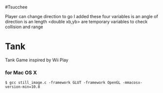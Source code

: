 #Tsucchee

Player can change direction to go
I added these four variables
<double t> is an angle of direction
<double l> is an length 
<double xb,yb> are temporary variables to check collision and range 

# Tank
Tank Game inspired by Wii Play
### for Mac OS X
`$ gcc still_image.c -framework GLUT -framework OpenGL -mmacosx-version-min=10.8`

